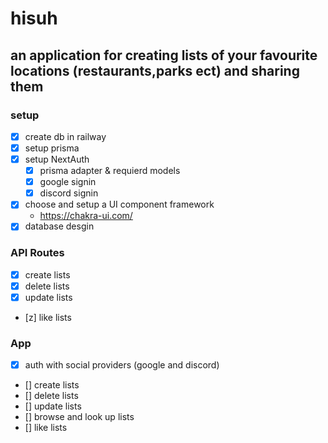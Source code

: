 # hisuh

## an application for creating lists of your favourite locations (restaurants,parks ect) and sharing them

### setup

- [x] create db in railway
- [x] setup prisma
- [x] setup NextAuth
  - [x] prisma adapter & requierd models
  - [x] google signin
  - [x] discord signin
- [x] choose and setup a UI component framework
  - https://chakra-ui.com/
- [x] database desgin

### API Routes

- [x] create lists
- [x] delete lists
- [x] update lists
- [z] like lists

### App

- [x] auth with social providers (google and discord)
- [] create lists
- [] delete lists
- [] update lists
- [] browse and look up lists
- [] like lists
